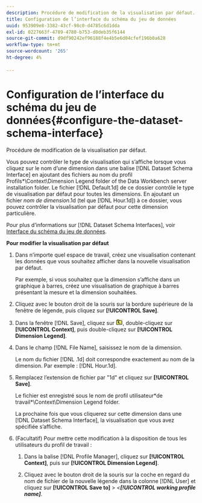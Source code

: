 ```yaml
---
description: Procédure de modification de la visualisation par défaut.
title: Configuration de l’interface du schéma du jeu de données
uuid: 953909e8-3382-43cf-98c0-d4785c6d1dda
exl-id: 0227663f-4789-4780-b753-d0deb35f6144
source-git-commit: d9df90242ef96188f4e4b5e6d04cfef196b0a628
workflow-type: tm+mt
source-wordcount: '265'
ht-degree: 4%

---
```


# Configuration de l’interface du schéma du jeu de données{#configure-the-dataset-schema-interface}

Procédure de modification de la visualisation par défaut.

Vous pouvez contrôler le type de visualisation qui s’affiche lorsque vous cliquez sur le nom d’une dimension dans une balise [!DNL Dataset Schema Interface] en ajoutant des fichiers au nom du profil Profils*\Context\Dimension Legend folder of the Data Workbench server installation folder. Le fichier [!DNL Default.1d] de ce dossier contrôle le type de visualisation par défaut pour toutes les dimensions. En ajoutant un fichier *nom de dimension*.1d (tel que [!DNL Hour.1d]) à ce dossier, vous pouvez contrôler la visualisation par défaut pour cette dimension particulière.

Pour plus d’informations sur [!DNL Dataset Schema Interfaces], voir [Interface du schéma du jeu de données](../../../home/c-get-started/c-admin-intrf/c-dtst-sch-intrf.md#concept-e147b3a5b542453ca2b121e1c85bb175).

**Pour modifier la visualisation par défaut**

1. Dans n’importe quel espace de travail, créez une visualisation contenant les données que vous souhaitez afficher dans la nouvelle visualisation par défaut.

   Par exemple, si vous souhaitez que la dimension s’affiche dans un graphique à barres, créez une visualisation de graphique à barres présentant la mesure et la dimension souhaitées.

1. Cliquez avec le bouton droit de la souris sur la bordure supérieure de la fenêtre de légende, puis cliquez sur **[!UICONTROL Save]**.
1. Dans la fenêtre [!DNL Save], cliquez sur ![](assets/btn_folder_up.png), double-cliquez sur **[!UICONTROL Context]**, puis double-cliquez sur **[!UICONTROL Dimension Legend]**.
1. Dans le champ [!DNL File Name], saisissez le nom de la dimension.

   Le nom du fichier [!DNL .1d] doit correspondre exactement au nom de la dimension. Par exemple : [!DNL Hour.1d].

1. Remplacez l’extension de fichier par &quot;1d&quot; et cliquez sur **[!UICONTROL Save]**.

   Le fichier est enregistré sous le nom de profil utilisateur\*de travail*\Context\Dimension Legend folder.

   La prochaine fois que vous cliquerez sur cette dimension dans une [!DNL Dataset Schema Interface], la visualisation que vous avez spécifiée s’affiche.

1. (Facultatif) Pour mettre cette modification à la disposition de tous les utilisateurs du profil de travail :

   1. Dans la balise [!DNL Profile Manager], cliquez sur **[!UICONTROL Context]**, puis sur **[!UICONTROL Dimension Legend]**.

   1. Cliquez avec le bouton droit de la souris sur la coche en regard du nom de fichier de la nouvelle légende dans la colonne [!DNL User] et cliquez sur **[!UICONTROL Save to]** > *&lt;**[!UICONTROL working profile name]***.
